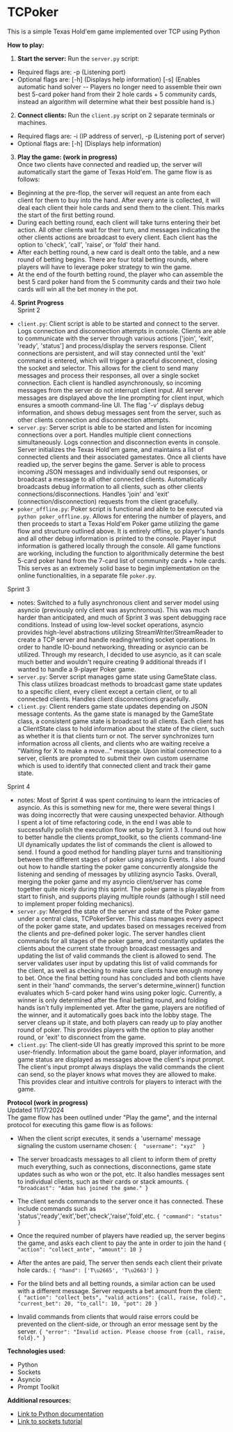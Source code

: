 # TCPoker

This is a simple Texas Hold'em game implemented over TCP using Python

**How to play:**
1. **Start the server:** Run the `server.py` script:
* Required flags are: -p (Listening port)
* Optional flags are: [-h] (Displays help information) [-s] (Enables automatic hand solver -- Players no longer need to assemble their own best 5-card poker hand from their 2 hole cards + 5 community cards, instead an algorithm will determine what their best possible hand is.)
2. **Connect clients:** Run the `client.py` script on 2 separate terminals or machines. 
* Required flags are: -i (IP address of server), -p (Listening port of server)
* Optional flags are: [-h] (Displays help information)
  
3. **Play the game: (work in progress)** \
   Once two clients have connected and readied up, the server will automatically start the game of Texas Hold'em. The game flow is as follows: 
* Beginning at the pre-flop, the server will request an ante from each client for them to buy into the hand. After every ante is collected, it will deal each client their hole cards and send them to the client. This marks the start of the first betting round.
* During each betting round, each client will take turns entering their bet action. All other clients wait for their turn, and messages indicating the other clients actions are broadcast to every client. Each client has the option to 'check', 'call', 'raise', or 'fold' their hand.
* After each betting round, a new card is dealt onto the table, and a new round of betting begins. There are four total betting rounds, where players will have to leverage poker strategy to win the game.
* At the end of the fourth betting round, the player who can assemble the best 5 card poker hand from the 5 community cards and their two hole cards will win all the bet money in the pot.
4. **Sprint Progress** \
  Sprint 2
* `client.py`: Client script is able to be started and connect to the server. Logs connection and disconnection attempts in console. Clients are able to communicate with the server through various actions ['join', 'exit', 'ready', 'status'] and process/display the servers response. Client connections are persistent, and will stay connected until the 'exit' command is entered, which will trigger a graceful disconnect, closing the socket and selector. This allows for the client to send many messages and process their responses, all over a single socket connection. Each client is handled asynchronously, so incoming messages from the server do not interrupt client input. All server messages are displayed above the line prompting for client input, which ensures a smooth command-line UI. The flag '-v' displays debug information, and shows debug messages sent from the server, such as other clients connection and disconnection attempts. 
* `server.py`: Server script is able to be started and listen for incoming connections over a port. Handles multiple client connections simultaneously. Logs connection and disconnection events in console. Server initializes the Texas Hold'em game, and maintains a list of connected clients and their associated gamestates. Once all clients have readied up, the server begins the game. Server is able to process incoming JSON messages and individually send out responses, or broadcast a message to all other connected clients. Automatically broadcasts debug information to all clients, such as other clients connections/disconnections. Handles 'join' and 'exit' (connection/disconnection) requests from the client gracefully.
* `poker_offline.py`: Poker script is functional and able to be executed via `python poker_offline.py`. Allows for entering the number of players, and then proceeds to start a Texas Hold'em Poker game utilizing the game flow and structure outlined above. It is entirely offline, so player's hands and all other debug information is printed to the console. Player input information is gathered locally through the console. All game functions are working, including the function to algorithmically determine the best 5-card poker hand from the 7-card list of community cards + hole cards. This serves as an extremely solid base to begin implementation on the online functionalities, in a separate file `poker.py`.

Sprint 3 
* notes: Switched to a fully asynchronous client and server model using asyncio (previously only client was asynchronous). This was much harder than anticipated, and much of Sprint 3 was spent debugging race conditions. Instead of using low-level socket operations, asyncio provides high-level abstractions utilizing StreamWriter/StreamReader to create a TCP server and handle reading/writing socket operations. In order to handle IO-bound networking, threading or asyncio can be utilized. Through my research, I decided to use asyncio, as it can scale much better and wouldn't require creating 9 additional threads if I wanted to handle a 9-player Poker game. 
* `server.py`: Server script manages game state using GameState class. This class utilizes broadcast methods to broadcast game state updates to a specific client, every client except a certain client, or to all connected clients. Handles client disconnections gracefully.
* `client.py`: Client renders game state updates depending on JSON message contents. As the game state is managed by the GameState class, a consistent game state is broadcast to all clients. Each client has a ClientState class to hold information about the state of the client, such as whether it is that clients turn or not. The server synchronizes turn information across all clients, and clients who are waiting receive a "Waiting for X to make a move..." message. Upon initial connection to a server, clients are prompted to submit their own custom username which is used to identify that connected client and track their game state.

Sprint 4 
* notes: Most of Sprint 4 was spent continuing to learn the intricacies of asyncio. As this is something new for me, there were several things I was doing incorrectly that were causing unexpected behavior. Although I spent a lot of time refactoring code, in the end I was able to successfully polish the execution flow setup by Sprint 3. I found out how to better handle the clients prompt_toolkit, so the clients command-line UI dynamically updates the list of commands the client is allowed to send. I found a good method for handling player turns and transitioning between the different stages of poker using asyncio Events. I also found out how to handle starting the poker game concurrently alongside the listening and sending of messages by utilizing asyncio Tasks. Overall, merging the poker game and my asyncio client/server has come together quite nicely during this sprint. The poker game is playable from start to finish, and supports playing multiple rounds (although I still need to implement proper folding mechanics).
* `server.py`: Merged the state of the server and state of the Poker game under a central class, TCPokerServer. This class manages every aspect of the poker game state, and updates based on messages received from the clients and pre-defined poker logic. The server handles client commands for all stages of the poker game, and constantly updates the clients about the current state through broadcast messages and updating the list of valid commands the client is allowed to send. The server validates user input by updating this list of valid commands for the client, as well as checking to make sure clients have enough money to bet. Once the final betting round has concluded and both clients have sent in their 'hand' commands, the server's determine_winner() function evaluates which 5-card poker hand wins using poker logic. Currently, a winner is only determined after the final betting round, and folding hands isn't fully implemented yet. After the game, players are notified of the winner, and it automatically goes back into the lobby stage. The server cleans up it state, and both players can ready up to play another round of poker. This provides players with the option to play another round, or 'exit' to disconnect from the game.
* `client.py`: The client-side UI has greatly improved this sprint to be more user-friendly. Information about the game board, player information, and game status are displayed as messages above the client's input prompt. The client's input prompt always displays the valid commands the client can send, so the player knows what moves they are allowed to make. This provides clear and intuitive controls for players to interact with the game. 
  
**Protocol (work in progress)** \
Updated 11/17/2024 \
The game flow has been outlined under "Play the game", and the internal protocol for executing this game flow is as follows:
* When the client script executes, it sends a 'username' message signaling the custom username chosen: ```{ 
                "username": "xyz" 
        }```
* The server broadcasts messages to all client to inform them of pretty much everything, such as connections, disconnections, game state updates such as who won or the pot, etc. It also handles messages sent to individual clients, such as their cards or stack amounts. ```{
                "broadcast": "Adam has joined the game."
        }```
* The client sends commands to the server once it has connected. These include commands such as 'status','ready','exit','bet','check','raise','fold',etc. ```{
                 "command": "status"
  }```
  
* Once the required number of players have readied up, the server begins the game, and asks each client to pay the ante in order to join the hand ```{
                "action": "collect_ante",
                "amount": 10
        }```
* After the antes are paid, The server then sends each client their private hole cards.: ```{
                "hand": ['T\u2665', 'T\u2663']
        }```
* For the blind bets and all betting rounds, a similar action can be used with a different message. Server requests a bet amount from the client: ```{
                "action": "collect_bets",
                "valid_actions": {call, raise, fold}.",
                "current_bet": 20,
                "to_call": 10,
                "pot": 20
        }```
* Invalid commands from clients that would raise errors could be prevented on the client-side, or through an error message sent by the server. ```{
                "error": "Invalid action. Please choose from {call, raise, fold}."
        }```
                        
        
        
**Technologies used:**
* Python
* Sockets
* Asyncio
* Prompt Toolkit

**Additional resources:**
* [Link to Python documentation](https://docs.python.org/3/)
* [Link to sockets tutorial](https://docs.python.org/3/howto/sockets.html)
    
